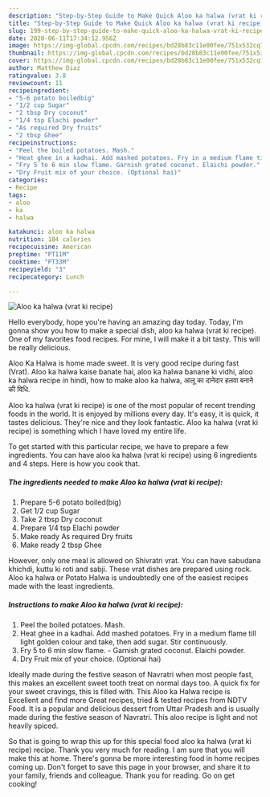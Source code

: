 ```yaml
---
description: "Step-by-Step Guide to Make Quick Aloo ka halwa (vrat ki recipe)"
title: "Step-by-Step Guide to Make Quick Aloo ka halwa (vrat ki recipe)"
slug: 199-step-by-step-guide-to-make-quick-aloo-ka-halwa-vrat-ki-recipe
date: 2020-06-11T17:34:12.956Z
image: https://img-global.cpcdn.com/recipes/bd28b83c11e00fee/751x532cq70/aloo-ka-halwa-vrat-ki-recipe-recipe-main-photo.jpg
thumbnail: https://img-global.cpcdn.com/recipes/bd28b83c11e00fee/751x532cq70/aloo-ka-halwa-vrat-ki-recipe-recipe-main-photo.jpg
cover: https://img-global.cpcdn.com/recipes/bd28b83c11e00fee/751x532cq70/aloo-ka-halwa-vrat-ki-recipe-recipe-main-photo.jpg
author: Matthew Diaz
ratingvalue: 3.8
reviewcount: 11
recipeingredient:
- "5-6 potato boiledbig"
- "1/2 cup Sugar"
- "2 tbsp Dry coconut"
- "1/4 tsp Elachi powder"
- "As required Dry fruits"
- "2 tbsp Ghee"
recipeinstructions:
- "Peel the boiled potatoes. Mash."
- "Heat ghee in a kadhai. Add mashed potatoes. Fry in a medium flame till light golden colour and take, then add sugar. Stir continuously."
- "Fry 5 to 6 min slow flame. Garnish grated coconut. Elaichi powder."
- "Dry Fruit mix of your choice. (Optional hai)"
categories:
- Recipe
tags:
- aloo
- ka
- halwa

katakunci: aloo ka halwa 
nutrition: 184 calories
recipecuisine: American
preptime: "PT11M"
cooktime: "PT33M"
recipeyield: "3"
recipecategory: Lunch

---
```



![Aloo ka halwa (vrat ki recipe)](https://img-global.cpcdn.com/recipes/bd28b83c11e00fee/751x532cq70/aloo-ka-halwa-vrat-ki-recipe-recipe-main-photo.jpg)

Hello everybody, hope you're having an amazing day today. Today, I'm gonna show you how to make a special dish, aloo ka halwa (vrat ki recipe). One of my favorites food recipes. For mine, I will make it a bit tasty. This will be really delicious.

Aloo Ka Halwa is home made sweet. It is very good recipe during fast (Vrat). Aloo ka halwa kaise banate hai, aloo ka halwa banane ki vidhi, aloo ka halwa recipe in hindi, how to make aloo ka halwa, आलू का दानेदार हलवा बनाने की विधि.

Aloo ka halwa (vrat ki recipe) is one of the most popular of recent trending foods in the world. It is enjoyed by millions every day. It's easy, it is quick, it tastes delicious. They're nice and they look fantastic. Aloo ka halwa (vrat ki recipe) is something which I have loved my entire life.


To get started with this particular recipe, we have to prepare a few ingredients. You can have aloo ka halwa (vrat ki recipe) using 6 ingredients and 4 steps. Here is how you cook that.

<!--inarticleads1-->

##### The ingredients needed to make Aloo ka halwa (vrat ki recipe):

1. Prepare 5-6 potato boiled(big)
1. Get 1/2 cup Sugar
1. Take 2 tbsp Dry coconut
1. Prepare 1/4 tsp Elachi powder
1. Make ready As required Dry fruits
1. Make ready 2 tbsp Ghee


However, only one meal is allowed on Shivratri vrat. You can have sabudana khichdi, kuttu ki roti and sabji. These vrat dishes are prepared using rock. Aloo ka halwa or Potato Halwa is undoubtedly one of the easiest recipes made with the least ingredients. 

<!--inarticleads2-->

##### Instructions to make Aloo ka halwa (vrat ki recipe):

1. Peel the boiled potatoes. Mash.
1. Heat ghee in a kadhai. Add mashed potatoes. Fry in a medium flame till light golden colour and take, then add sugar. Stir continuously.
1. Fry 5 to 6 min slow flame. - Garnish grated coconut. Elaichi powder.
1. Dry Fruit mix of your choice. (Optional hai)


Ideally made during the festive season of Navratri when most people fast, this makes an excellent sweet tooth treat on normal days too. A quick fix for your sweet cravings, this is filled with. This Aloo ka Halwa recipe is Excellent and find more Great recipes, tried &amp; tested recipes from NDTV Food. It is a popular and delicious dessert from Uttar Pradesh and is usually made during the festive season of Navratri. This aloo recipe is light and not heavily spiced. 

So that is going to wrap this up for this special food aloo ka halwa (vrat ki recipe) recipe. Thank you very much for reading. I am sure that you will make this at home. There's gonna be more interesting food in home recipes coming up. Don't forget to save this page in your browser, and share it to your family, friends and colleague. Thank you for reading. Go on get cooking!

